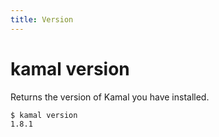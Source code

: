 ```yaml
---
title: Version
---
```


# kamal version

Returns the version of Kamal you have installed.

```bash
$ kamal version
1.8.1
```
